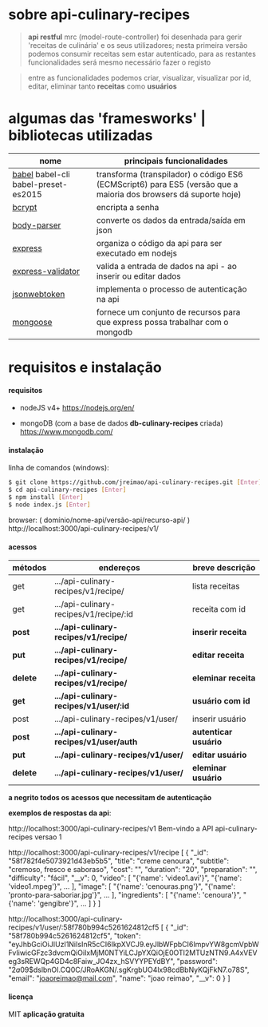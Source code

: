 
# sobre api-culinary-recipes

  > **api restful** mrc (model-route-controller) foi desenhada para gerir 'receitas de culinária' e os seus utilizadores; nesta primeira versão podemos consumir receitas sem estar autenticado, para as restantes funcionalidades será mesmo necessário fazer o registo

  > entre as funcionalidades podemos criar, visualizar, visualizar por id, editar, eliminar tanto **receitas** como **usuários**


# algumas das 'framesworks' | bibliotecas utilizadas

  | nome   | principais funcionalidades |
  | ------ | ------ |
  | [babel](https://babeljs.io/) babel-cli babel-preset-es2015 |  transforma (transpilador) o código ES6 (ECMScript6) para ES5 (versão que a maioria dos browsers dá suporte hoje) |
  | [bcrypt](https://www.npmjs.com/package/bcrypt) | encripta a senha |
  | [body-parser](https://www.npmjs.com/package/body-parser) | converte os dados da entrada/saída em json |
  | [express](http://expressjs.com/) | organiza o código da api para ser executado em nodejs |
  | [express-validator](https://www.npmjs.com/package/express-validator) | valida a entrada de dados na api - ao inserir ou editar dados |
  | [jsonwebtoken](https://www.npmjs.com/package/jsonwebtoken) | implementa o processo de autenticação na api |
  | [mongoose](http://mongoosejs.com/index.html) | fornece um conjunto de recursos para que express possa trabalhar com o mongodb |


# requisitos e instalação

#### requisitos
  - nodeJS v4+
    https://nodejs.org/en/
    
  - mongoDB (com a base de dados **db-culinary-recipes** criada)
    https://www.mongodb.com/
  

#### instalação

  linha de comandos (windows):
  ```sh
  $ git clone https://github.com/jreimao/api-culinary-recipes.git [Enter]
  $ cd api-culinary-recipes [Enter]
  $ npm install [Enter]
  $ node index.js [Enter]
  ```

  browser:
  ( domínio/nome-api/versão-api/recurso-api/ )
  http://localhost:3000/api-culinary-recipes/v1/


#### acessos

  | métodos    | endereços | breve descrição |
  | ------     | ------    | ------          |
  | get        | .../api-culinary-recipes/v1/recipe/       | lista receitas |
  | get        | .../api-culinary-recipes/v1/recipe/:id    | receita com id |
  | **post**   | **.../api-culinary-recipes/v1/recipe/**   | **inserir receita** |
  | **put**    | **.../api-culinary-recipes/v1/recipe/**   | **editar receita** |
  | **delete** | **.../api-culinary-recipes/v1/recipe/**   | **eleminar receita** |
  | **get**    | **.../api-culinary-recipes/v1/user/:id**  | **usuário com id** |
  | post       | .../api-culinary-recipes/v1/user/         | inserir usuário |
  | **post**   | **.../api-culinary-recipes/v1/user/auth** | **autenticar usuário** |
  | **put**    | **.../api-culinary-recipes/v1/user/**     | **editar usuário** |
  | **delete** | **.../api-culinary-recipes/v1/user/**     | **eleminar usuário** |

  **a negrito todos os acessos que necessitam de autenticação**


  **exemplos de respostas da api**:

  http://localhost:3000/api-culinary-recipes/v1
    Bem-vindo a API api-culinary-recipes versao 1

  http://localhost:3000/api-culinary-recipes/v1/recipe
    [
        {
            "_id": "58f782f4e5073921d43eb5b5",
            "title": "creme cenoura",
            "subtitle": "cremoso, fresco e saboraso",
            "cost": "",
            "duration": "20",
            "preparation": "",
            "difficulty": "fácil",
            "__v": 0,
            "video": [ "{'name': 'video1.avi'}",
                "{'name': 'video1.mpeg'}",
                ... ],
            "image": [ "{'name': 'cenouras.png'}",
                "{'name': 'pronto-para-saboriar.jpg'}",
                ... ],
            "ingredients": [ "{'name': 'cenoura'}",
                "{'name': 'gengibre'}",
                ... ]
        }
    ]

  http://localhost:3000/api-culinary-recipes/v1/user/:58f780b994c5261624812cf5
    [
        {
            "_id": "58f780b994c5261624812cf5",
            "token": "eyJhbGciOiJIUzI1NiIsInR5cCI6IkpXVCJ9.eyJlbWFpbCI6ImpvYW8gcmVpbWFvIiwicGFzc3dvcmQiOiIxMjM0NTYiLCJpYXQiOjE0OTI2MTUzNTN9.A4xVEVeg3sREWQp4GD4c8Faiw_JO4zx_hSVYYPEYdBY",
            "password": "$2a$09$dslbnOI.CQ0C/JRoAKGN/.sgKrgbUO4lx98cdBbNyKQjFkN7.o78S",
            "email": "joaoreimao@mail.com",
            "name": "joao reimao",
            "__v": 0
        }
    ]


  #### licença
  MIT
  **aplicação gratuita**
